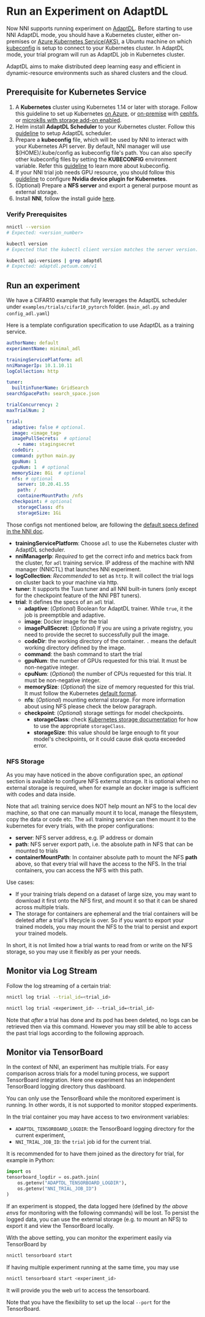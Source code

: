 # Run an Experiment on AdaptDL

Now NNI supports running experiment on [AdaptDL](https://github.com/petuum/adaptdl). Before starting to use NNI AdaptDL mode, you should have a Kubernetes cluster, either on-premises or [Azure Kubernetes Service(AKS)](https://azure.microsoft.com/en-us/services/kubernetes-service/), a Ubuntu machine on which [kubeconfig](https://kubernetes.io/docs/concepts/configuration/organize-cluster-access-kubeconfig/) is setup to connect to your Kubernetes cluster. In AdaptDL mode, your trial program will run as AdaptDL job in Kubernetes cluster.

AdaptDL aims to make distributed deep learning easy and efficient in dynamic-resource environments such as shared clusters and the cloud.

## Prerequisite for Kubernetes Service

1. A **Kubernetes** cluster using Kubernetes 1.14 or later with storage. Follow this guideline to set up Kubernetes [on Azure](https://azure.microsoft.com/en-us/services/kubernetes-service/), or [on-premise](https://kubernetes.io/docs/setup/) with [cephfs](https://kubernetes.io/docs/concepts/storage/storage-classes/#ceph-rbd), or [microk8s with storage add-on enabled](https://microk8s.io/docs/addons).
2. Helm install **AdaptDL Scheduler** to your Kubernetes cluster. Follow this [guideline](https://adaptdl.readthedocs.io/en/latest/installation/install-adaptdl.html) to setup AdaptDL scheduler.
3. Prepare a **kubeconfig** file, which will be used by NNI to interact with your Kubernetes API server. By default, NNI manager will use $(HOME)/.kube/config as kubeconfig file's path. You can also specify other kubeconfig files by setting the **KUBECONFIG** environment variable. Refer this [guideline]( https://kubernetes.io/docs/concepts/configuration/organize-cluster-access-kubeconfig) to learn more about kubeconfig.
4. If your NNI trial job needs GPU resource, you should follow this [guideline](https://github.com/NVIDIA/k8s-device-plugin) to configure **Nvidia device plugin for Kubernetes**.
5. (Optional) Prepare a **NFS server** and export a general purpose mount as external storage.
6. Install **NNI**, follow the install guide [here](../Tutorial/QuickStart.md).

### Verify Prerequisites

```bash
nnictl --version
# Expected: <version_number>
```

```bash
kubectl version
# Expected that the kubectl client version matches the server version.
```

```bash
kubectl api-versions | grep adaptdl
# Expected: adaptdl.petuum.com/v1
```

## Run an experiment

We have a CIFAR10 example that fully leverages the AdaptDL scheduler under `examples/trials/cifar10_pytorch` folder. (`main_adl.py` and `config_adl.yaml`)

Here is a template configuration specification to use AdaptDL as a training service.

```yaml
authorName: default
experimentName: minimal_adl

trainingServicePlatform: adl
nniManagerIp: 10.1.10.11
logCollection: http

tuner:
  builtinTunerName: GridSearch
searchSpacePath: search_space.json

trialConcurrency: 2
maxTrialNum: 2

trial:
  adaptive: false # optional.
  image: <image_tag>
  imagePullSecrets:  # optional
    - name: stagingsecret
  codeDir: .
  command: python main.py
  gpuNum: 1
  cpuNum: 1  # optional
  memorySize: 8Gi  # optional
  nfs: # optional
    server: 10.20.41.55
    path: /
    containerMountPath: /nfs
  checkpoint: # optional
    storageClass: dfs
    storageSize: 1Gi
```

Those configs not mentioned below, are following the
[default specs defined in the NNI doc](https://nni.readthedocs.io/en/latest/Tutorial/ExperimentConfig.html#configuration-spec).

* **trainingServicePlatform**: Choose `adl` to use the Kubernetes cluster with AdaptDL scheduler.
* **nniManagerIp**: *Required* to get the correct info and metrics back from the cluster, for `adl` training service.
IP address of the machine with NNI manager (NNICTL) that launches NNI experiment.
* **logCollection**: *Recommended* to set as `http`. It will collect the trial logs on cluster back to your machine via http.
* **tuner**: It supports the Tuun tuner and all NNI built-in tuners (only except for the checkpoint feature of the NNI PBT tuners).
* **trial**: It defines the specs of an `adl` trial.
  * **adaptive**: (*Optional*) Boolean for AdaptDL trainer. While `true`, it the job is preemptible and adaptive.
  * **image**: Docker image for the trial
  * **imagePullSecret**: (*Optional*) If you are using a private registry,
  you need to provide the secret to successfully pull the image.
  * **codeDir**: the working directory of the container. `.` means the default working directory defined by the image.
  * **command**: the bash command to start the trial
  * **gpuNum**: the number of GPUs requested for this trial. It must be non-negative integer.
  * **cpuNum**: (*Optional*) the number of CPUs requested for this trial.  It must be non-negative integer.
  * **memorySize**: (*Optional*) the size of memory requested for this trial. It must follow the Kubernetes
  [default format](https://kubernetes.io/docs/concepts/configuration/manage-resources-containers/#meaning-of-memory).
  * **nfs**: (*Optional*) mounting external storage. For more information about using NFS please check the below paragraph.
  * **checkpoint**: (*Optional*) storage settings for model checkpoints.
    * **storageClass**: check [Kubernetes storage documentation](https://kubernetes.io/docs/concepts/storage/storage-classes/) for how to use the appropriate `storageClass`.
    * **storageSize**: this value should be large enough to fit your model's checkpoints, or it could cause disk quota exceeded error.


### NFS Storage

As you may have noticed in the above configuration spec,
an *optional* section is available to configure NFS external storage. It is optional when no external storage is required, when for example an docker image is sufficient with codes and data inside.

Note that `adl` training service does NOT help mount an NFS to the local dev machine, so that one can manually mount it to local, manage the filesystem, copy the data or code etc.
The `adl` training service can then mount it to the kubernetes for every trials, with the proper configurations:

* **server**: NFS server address, e.g. IP address or domain
* **path**: NFS server export path, i.e. the absolute path in NFS that can be mounted to trials
* **containerMountPath**: In container absolute path to mount the NFS **path** above,
so that every trial will have the access to the NFS.
In the trial containers, you can access the NFS with this path.

Use cases:

* If your training trials depend on a dataset of large size, you may want to download it first onto the NFS first,
 and mount it so that it can be shared across multiple trials.
* The storage for containers are ephemeral and the trial containers will be deleted after a trial's lifecycle is over.
So if you want to export your trained models,
you may mount the NFS to the trial to persist and export your trained models.

In short, it is not limited how a trial wants to read from or write on the NFS storage, so you may use it flexibly as per your needs.


## Monitor via Log Stream

Follow the log streaming of a certain trial:

```bash
nnictl log trial --trial_id=<trial_id>
```

```bash
nnictl log trial <experiment_id> --trial_id=<trial_id>
```

Note that *after* a trial has done and its pod has been deleted,
no logs can be retrieved then via this command.
However you may still be able to access the past trial logs
according to the following approach.


## Monitor via TensorBoard

In the context of NNI, an experiment has multiple trials.
For easy comparison across trials for a model tuning process,
we support TensorBoard integration. Here one experiment has
an independent TensorBoard logging directory thus dashboard.


You can only use the TensorBoard while the monitored experiment is running.
In other words, it is not supported to monitor stopped experiments.


In the trial container you may have access to two environment variables:

* `ADAPTDL_TENSORBOARD_LOGDIR`: the TensorBoard logging directory for the current experiment,
* `NNI_TRIAL_JOB_ID`: the `trial` job id for the current trial.

It is recommended for to have them joined as the directory for trial,
for example in Python:

```python
import os
tensorboard_logdir = os.path.join(
    os.getenv("ADAPTDL_TENSORBOARD_LOGDIR"),
    os.getenv("NNI_TRIAL_JOB_ID")
)
```

If an experiment is stopped, the data logged here
(defined by *the above envs* for monitoring with the following commands)
will be lost. To persist the logged data, you can use the external storage (e.g. to mount an NFS)
to export it and view the TensorBoard locally.


With the above setting, you can monitor the experiment easily
via TensorBoard by

```bash
nnictl tensorboard start
```

If having multiple experiment running at the same time, you may use

```bash
nnictl tensorboard start <experiment_id>
```

It will provide you the web url to access the tensorboard.

Note that you have the flexibility to set up the local `--port`
for the TensorBoard.

